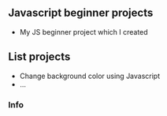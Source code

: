 ## Javascript beginner projects

* My JS beginner project which I created

## List projects

- Change background color using Javascript
- ...

### Info
